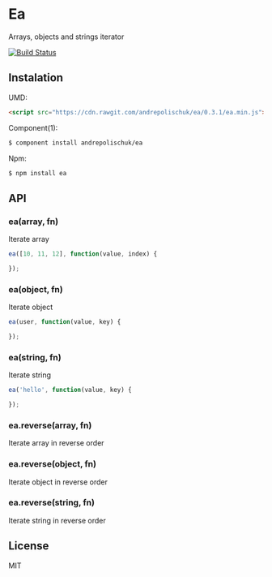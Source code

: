 # Ea

  Arrays, objects and strings iterator

  [![Build Status](https://travis-ci.org/andrepolischuk/ea.svg?branch=master)](https://travis-ci.org/andrepolischuk/ea)

## Instalation

  UMD:

```html
<script src="https://cdn.rawgit.com/andrepolischuk/ea/0.3.1/ea.min.js"></script>
```

  Component(1):

```sh
$ component install andrepolischuk/ea
```

  Npm:

```sh
$ npm install ea
```

## API

### ea(array, fn)

  Iterate array

```js
ea([10, 11, 12], function(value, index) {

});
```

### ea(object, fn)

  Iterate object

```js
ea(user, function(value, key) {

});
```

### ea(string, fn)

  Iterate string

```js
ea('hello', function(value, key) {

});
```

### ea.reverse(array, fn)

  Iterate array in reverse order

### ea.reverse(object, fn)

  Iterate object in reverse order

### ea.reverse(string, fn)

  Iterate string in reverse order

## License

  MIT
